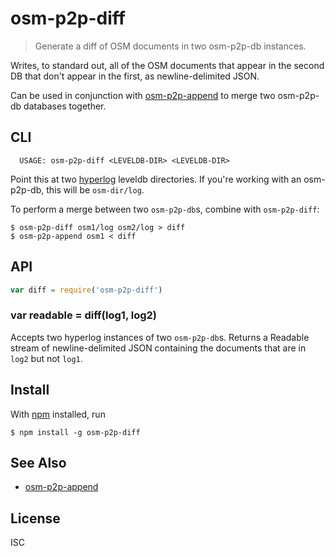 # osm-p2p-diff

> Generate a diff of OSM documents in two osm-p2p-db instances.

Writes, to standard out, all of the OSM documents that appear in the second DB
that don't appear in the first, as newline-delimited JSON.

Can be used in conjunction with
[osm-p2p-append](https://github.com/noffle/osm-p2p-append) to merge two
osm-p2p-db databases together.

## CLI

```
  USAGE: osm-p2p-diff <LEVELDB-DIR> <LEVELDB-DIR>
```

Point this at two [hyperlog](https://github.com/mafintosh/hyperlog) leveldb
directories. If you're working with an osm-p2p-db, this will be `osm-dir/log`.

To perform a merge between two `osm-p2p-db`s, combine with `osm-p2p-diff`:

```
$ osm-p2p-diff osm1/log osm2/log > diff
$ osm-p2p-append osm1 < diff
```

## API

```js
var diff = require('osm-p2p-diff')
```

### var readable = diff(log1, log2)

Accepts two hyperlog instances of two `osm-p2p-db`s. Returns a Readable stream
of newline-delimited JSON containing the documents that are in `log2` but not
`log1`.

## Install

With [npm](https://npmjs.org/) installed, run

```
$ npm install -g osm-p2p-diff
```

## See Also

- [osm-p2p-append](https://github.com/noffle/osm-p2p-append)

## License

ISC
